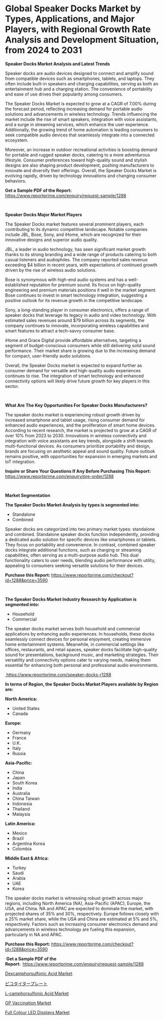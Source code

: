 <p><h1>Global Speaker Docks Market by Types, Applications, and Major Players, with Regional Growth Rate Analysis and Development Situation, from 2024 to 2031</h1></p><p><strong>Speaker Docks Market Analysis and Latest Trends</strong></p>
<p><p>Speaker docks are audio devices designed to connect and amplify sound from compatible devices such as smartphones, tablets, and laptops. They often include built-in speakers and charging capabilities, serving as both an entertainment hub and a charging station. The convenience of portability and ease of use drives their popularity among consumers.</p><p>The Speaker Docks Market is expected to grow at a CAGR of 7.00% during the forecast period, reflecting increasing demand for portable audio solutions and advancements in wireless technology. Trends influencing the market include the rise of smart speakers, integration with voice assistants, and a surge in streaming services, which enhance the user experience. Additionally, the growing trend of home automation is leading consumers to seek compatible audio devices that seamlessly integrate into a connected ecosystem.</p><p>Moreover, an increase in outdoor recreational activities is boosting demand for portable and rugged speaker docks, catering to a more adventurous lifestyle. Consumer preferences toward high-quality sound and stylish designs are also shaping product development, pushing manufacturers to innovate and diversify their offerings. Overall, the Speaker Docks Market is evolving rapidly, driven by technology innovations and changing consumer behaviors.</p></p>
<p><strong>Get a Sample PDF of the Report:&nbsp;</strong> <a href="https://www.reportprime.com/enquiry/request-sample/1288">https://www.reportprime.com/enquiry/request-sample/1288</a></p>
<p>&nbsp;</p>
<p><strong>Speaker Docks Major Market Players</strong></p>
<p><p>The Speaker Docks market features several prominent players, each contributing to its dynamic competitive landscape. Notable companies include JBL, Bose, Sony, and iHome, which are recognized for their innovative designs and superior audio quality. </p><p>JBL, a leader in audio technology, has seen significant market growth thanks to its strong branding and a wide range of products catering to both casual listeners and audiophiles. The company reported sales revenue exceeding $4 billion in recent years, with expectations of continued growth driven by the rise of wireless audio solutions.</p><p>Bose is synonymous with high-end audio systems and has a well-established reputation for premium sound. Its focus on high-quality engineering and premium materials positions it well in the market segment. Bose continues to invest in smart technology integration, suggesting a positive outlook for its revenue growth in the competitive landscape.</p><p>Sony, a long-standing player in consumer electronics, offers a range of speaker docks that leverage its legacy in audio and video technology. With estimated sales revenues around $79 billion across its segments, the company continues to innovate, incorporating wireless capabilities and smart features to attract a tech-savvy consumer base.</p><p>iHome and Grace Digital provide affordable alternatives, targeting a segment of budget-conscious consumers while still delivering solid sound performance. Their market share is growing due to the increasing demand for compact, user-friendly audio solutions.</p><p>Overall, the Speaker Docks market is expected to expand further as consumer demand for versatile and high-quality audio experiences continues to rise. The integration of smart technology and enhanced connectivity options will likely drive future growth for key players in this sector.</p></p>
<p>&nbsp;</p>
<p><strong>What Are The Key Opportunities For Speaker Docks Manufacturers?</strong></p>
<p><p>The speaker docks market is experiencing robust growth driven by increased smartphone and tablet usage, rising consumer demand for enhanced audio experiences, and the proliferation of smart home devices. According to recent research, the market is projected to grow at a CAGR of over 10% from 2023 to 2030. Innovations in wireless connectivity and integration with voice assistants are key trends, alongside a shift towards multi-functional devices. As consumers prioritize portability and design, brands are focusing on aesthetic appeal and sound quality. Future outlook remains positive, with opportunities for expansion in emerging markets and IoT integration.</p></p>
<p><strong>Inquire or Share Your Questions If Any Before Purchasing This Report:</strong> <a href="https://www.reportprime.com/enquiry/pre-order/1288">https://www.reportprime.com/enquiry/pre-order/1288</a></p>
<p>&nbsp;</p>
<p><strong>Market Segmentation</strong></p>
<p><strong>The Speaker Docks Market Analysis by types is segmented into:</strong></p>
<p><ul><li>Standalone</li><li>Combined</li></ul></p>
<p><p>Speaker docks are categorized into two primary market types: standalone and combined. Standalone speaker docks function independently, providing a dedicated audio solution for specific devices like smartphones or tablets. They focus on portability and convenience. In contrast, combined speaker docks integrate additional functions, such as charging or streaming capabilities, often serving as a multi-purpose audio hub. This dual functionality caters to user needs, blending audio performance with utility, appealing to consumers seeking versatile solutions for their devices.</p></p>
<p><strong>Purchase this Report:&nbsp;</strong><a href="https://www.reportprime.com/checkout?id=1288&price=3590">https://www.reportprime.com/checkout?id=1288&price=3590</a></p>
<p>&nbsp;</p>
<p><strong>The Speaker Docks Market Industry Research by Application is segmented into:</strong></p>
<p><ul><li>Household</li><li>Commercial</li></ul></p>
<p><p>The speaker docks market serves both household and commercial applications by enhancing audio experiences. In households, these docks seamlessly connect devices for personal enjoyment, creating immersive home entertainment systems. Meanwhile, in commercial settings like offices, restaurants, and retail spaces, speaker docks facilitate high-quality sound for presentations, background music, and marketing strategies. Their versatility and connectivity options cater to varying needs, making them essential for enhancing both personal and professional audio environments.</p></p>
<p><a href="https://www.reportprime.com/speaker-docks-r1288">&nbsp;https://www.reportprime.com/speaker-docks-r1288</a></p>
<p><strong>In terms of Region, the Speaker Docks Market Players available by Region are:</strong></p>
<p>
    <p> <strong> North America: </strong>
        <ul>
            <li>United States</li>
            <li>Canada</li>
        </ul>
        </p> 
    <p> <strong> Europe: </strong>
        <ul>
            <li>Germany</li>
            <li>France</li>
            <li>U.K.</li>
            <li>Italy</li>
            <li>Russia</li>
        </ul>
        </p> 
    <p> <strong> Asia-Pacific: </strong>
        <ul>
            <li>China</li>
            <li>Japan</li>
            <li>South Korea</li>
            <li>India</li>
            <li>Australia</li>
            <li>China Taiwan</li>
            <li>Indonesia</li>
            <li>Thailand</li>
            <li>Malaysia</li>
        </ul>
        </p> 
    <p> <strong> Latin America: </strong>
        <ul>
            <li>Mexico</li>
            <li>Brazil</li>
            <li>Argentina Korea</li>
            <li>Colombia</li>
        </ul>
        </p> 
    <p> <strong> Middle East & Africa: </strong>
        <ul>
            <li>Turkey</li>
            <li>Saudi</li>
            <li>Arabia</li>
            <li>UAE</li>
            <li>Korea</li>
        </ul>
    </p>
    </p>
<p><p>The speaker docks market is witnessing robust growth across major regions, including North America (NA), Asia-Pacific (APAC), Europe, the USA, and China. NA and APAC are expected to dominate the market, with projected shares of 35% and 30%, respectively. Europe follows closely with a 25% market share, while the USA and China are estimated at 5% and 5%, respectively. Factors such as increasing consumer electronics demand and advancements in wireless technology are fueling this expansion, particularly in NA and APAC.</p></p>
<p><strong>Purchase this Report: </strong><a href="https://www.reportprime.com/checkout?id=1288&price=3590">https://www.reportprime.com/checkout?id=1288&price=3590</a></p>
<p>&nbsp;<strong>Get a Sample PDF of the Report:&nbsp;&nbsp;</strong><a href="https://www.reportprime.com/enquiry/request-sample/1288">https://www.reportprime.com/enquiry/request-sample/1288</a></p>
<p><strong></strong></p>
<p><p><a href="https://issuu.com/reportprime-2/docs/dexcamphorsulfonic-acid-market-size_b5ec44021fff24">Dexcamphorsulfonic Acid Market</a></p><p><a href="https://medium.com/@manuelmann1976/%E3%83%94%E3%82%B3%E3%82%BF%E3%82%A4%E3%82%BF%E3%83%BC%E3%83%97%E3%83%AC%E3%83%BC%E3%83%88%E5%B8%82%E5%A0%B4%E3%81%AE%E6%96%B0%E3%81%9F%E3%81%AA%E3%83%88%E3%83%AC%E3%83%B3%E3%83%89%E3%81%A82024%E5%B9%B4%E3%81%8B%E3%82%892031%E5%B9%B4%E3%81%BE%E3%81%A7%E3%81%AE%E5%B0%86%E6%9D%A5%E3%81%AE%E5%B1%95%E6%9C%9B-1823e7188751">ピコタイタープレート</a></p><p><a href="https://issuu.com/reportprime-2/docs/l-camphorsulfonic-acid-market-size-_dacfe40849ae18">L-camphorsulfonic Acid Market</a></p><p><a href="https://medium.com/@lizarempel/global-gp-vaccination-market-trends-analysis-and-future-growth-prospects-2024-2031-a81bf322635f">GP Vaccination Market</a></p><p><a href="https://github.com/ChiragRp1/Market-Research-Report-List-6/blob/main/full-colour-led-displays-market.md">Full Colour LED Displays Market</a></p></p>
